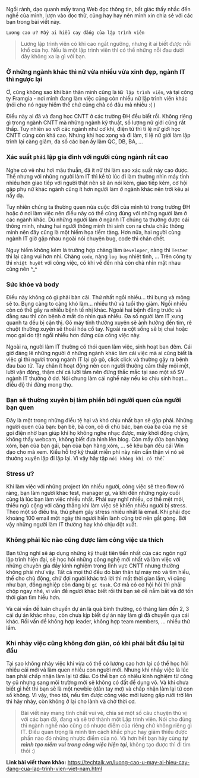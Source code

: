 Ngồi rảnh, dạo quanh mấy trang Web đọc thông tin, bất giác thấy nhắc đến nghề của mình, lượn vào đọc thử, cũng hay hay nên mình xin chia sẻ với các bạn trong bài viết này.

`Lương cao ư? Mấy ai hiểu cay đắng của lập trình viên`
> Lương lập trình viên có khi cao ngất ngưỡng, nhưng ít ai biết được nỗi khổ của họ. Nếu là một lập trình viên thì có thể những nỗi đau dưới đây không xa lạ gì với bạn.
> 
### Ở những ngành khác thì nữ vừa nhiều vừa xinh đẹp, ngành IT thì ngược lại
Ờ, cũng không sao khi bản thân mình cũng là `Nữ lập trình viên`, và tại công ty Framgia - nơi mình đang làm việc cũng còn nhiều nữ lập trình viên khác (nói cho nó nguy hiểm thế chứ cũng chả có đâu mà nhiều :( )

Điều này ai đã và đang học CNTT ở các trường ĐH đều biết rồi. Không riêng gì trong ngành CNTT mà những ngành kỹ thuật, số lượng nữ giới cũng rất thấp. Tuy nhiên so với các ngành như cơ khí, điện tử thì tỉ lệ nữ giới học CNTT cũng còn khá cao. Nhưng khi học xong và đi làm, tỉ lệ nữ giới làm lập trình lại càng giảm, đa số các bạn ấy làm QC, DB, BA, …

### Xác suất `phải` lập gia đình với người cùng ngành rất cao
Nghe có vẽ như hơi mâu thuẫn, đã ít nữ thì làm sao xác suất này cao được. Thế nhưng với những người làm IT thì kể từ lúc đi làm thường nhìn máy tính nhiều hơn giao tiếp với người thật nên sẽ ăn nói kém, giao tiếp kém, cơ hội gặp phụ nữ khác ngành cũng ít hơn người làm ở ngành khác nên trời kêu ai nấy dạ.

Tuy nhiên chúng ta thường quen nửa cuộc đời của mình từ trong trường ĐH hoặc ở nơi làm việc nên điều này có thể cũng đúng với những người làm ở các ngành khác. Dù những người làm ở ngành IT chúng ta thường được cái thông minh, nhưng hai người thông minh thì sinh con ra chưa chắc thông minh nên đây cũng là một hiểm họa tiềm tàng. Hơn nữa, hai người cùng ngành IT giờ gặp nhau ngoài nói chuyện bug, code thì chán chết.

Nguy hiểm không kém là trường hợp chàng làm `Developer`, nàng thì `Tester` thì lại càng vui hơn nhỉ. Chàng `code`, nàng `log bug` nhiệt tình, ... Trên công ty thì `nhiệt huyết` với công việc, có khi về đến nhà còn chả nhìn mặt nhau cũng nên ^_^

### Sức khỏe và body
Điều này không có gì phải bàn cãi. Thứ nhất ngồi nhiều… thì bụng và mông sẽ to. Bụng càng to càng khó làm… nhiều thứ và tuổi thọ giảm. Ngồi nhiều còn có thể gây ra nhiều bệnh tế nhị khác. Ngoài hai bệnh đằng trước và đằng sau thì còn bệnh ở mắt do nhìn quá nhiều. Đa số người làm IT xung quanh ta đều bị cận thị. Gõ máy tính thường xuyên sẽ ảnh hưởng đến tim, rê chuột thường xuyên sẽ thoái hóa cổ tay. Ngoài ra cột sống sẽ bị chai hoặc mọc gai do tật ngồi nhiều hơn đứng của công việc này.

Ngoài ra, người làm IT thường có thói quen làm việc, sinh hoạt ban đêm. Cái giờ đáng lẽ những người ở những ngành khác làm cái việc mà ai cũng biết là việc gì thì người trong ngành IT lại gõ gõ, click click và thường gây ra bệnh đau bao tử. Tay chân ít hoạt động nên con người thường cảm thấy mỏi mệt, lười vận động, thậm chí cả lười tắm nên đừng thắc mắc tại sao một số SV ngành IT thường ở dơ. Nói chung làm cái nghề này nếu ko chịu sinh hoạt… điều độ thì đừng mong thọ.

###  Bạn sẽ thường xuyên bị làm phiền bởi người quen của người bạn quen
Đây là một trong những điều tệ hại và khó chịu nhất bạn sẽ gặp phải. Những người quen của bạn: bạn bè, bà con, cô dì chú bác, bạn của ba của mẹ sẽ gọi điện nhờ bạn giúp khi họ không nghe nhạc được, máy khởi động chậm, không thấy webcam, không biết đưa hình lên blog. Còn mấy đứa bạn hàng xóm, bạn của bạn gái, bạn của bạn hàng xóm, ... sẽ kêu bạn đếu cái Win dạo cho mà xem. Kiểu hỗ trợ kỹ thuật miễn phí này nên cẩn thận vì nó sẽ thường xuyên lặp đi lặp lại. Vì vậy hãy tập `nói không khi có thể`.
### Stress ư?
Khi làm việc với những project lớn nhiều người, công việc sẽ theo flow rõ ràng, bạn làm người khác test, manager gí, và khi đến những ngày cuối cùng là lúc bạn làm việc nhiều nhất. Phải suy nghĩ nhiều, cơ thể mệt mỏi, thiếu ngủ cộng với căng thẳng khi làm việc sẽ khiến nhiều người bị stress. Theo một số điều tra, thủ phạm gây stress nhiều nhất là email. Khi phải đọc khoảng 100 email một ngày thì người hiền lành cũng trở nên gắt gỏng. Bởi vậy những người làm IT thường hay khó chịu đột xuất.
### Không phải lúc nào cũng được làm công việc ưa thích
Bạn từng nghĩ sẽ áp dụng những kỹ thuật tiên tiến nhất của các ngôn ngữ lập trình hiện đại, sẽ học hỏi những công nghệ mới nhất và làm việc với những chuyên gia đầy kinh nghiệm trong lĩnh vực CNTT nhưng thường không phải như vậy. Tất cả mọi thứ đều do bản thân tự mày mò và tìm hiểu, thế cho chủ động, chứ đợi người khác trả lời thì mất thời gian lắm, vì cũng như bạn, đồng nghiệp còn đang bị `gí task`. Cơ mà có cơ hội hỏi thì phải chộp ngay nhé, vì vấn đề người khác biết rồi thì bạn sẽ dễ nắm bắt và đỡ tốn thời gian tìm hiểu hơn.

Và cái vấn đề luân chuyển dự án là quá bình thường, có tháng làm đến 2, 3 cái dự án khác nhau, còn chưa kịp biết dự án này làm gì đã chuyển qua cái khác. Rồi vấn đề không hợp leader, không hợp team members, ... nhiều thứ lắm.
### Khi nhảy việc cũng không đơn giản, có khi phải bắt đầu lại từ đầu

Tại sao không nhảy việc khi vừa có thể có lương cao hơn lại có thể học hỏi nhiều cái mới và làm quen nhiều con người mới. Nhưng khi nhảy việc là lúc bạn phải chấp nhận làm lại từ đầu. Có thể bạn có nhiều kinh nghiệm từ công ty cũ nhưng sang môi trường mới sẽ không có đất để dụng võ. Và khi chưa biết gì hết thì bạn sẽ là một newbie (dân tay mơ) và chấp nhận làm lại từ con số không. Vì vậy, theo tôi, nếu tìm được công việc mới lương gấp rưỡi trở lên thì hãy nhảy, còn không ở lại cho lành và chờ thời cơ.

> Bài viết này mang tính chất vui vẻ, chia sẻ một số câu chuyện thú vị với các bạn đã, đang và sẽ trở thành một Lập trình viên. Nói cho đúng thì ngành nghề nào cũng có nhược điểm của riêng chứ không riêng gì IT. Điều quan trọng là mình tìm cách khắc phục hay giảm thiểu được phần nào đó những nhược điểm của nó. Và hơn hết bạn hãy cùng ***tự mình tạo niềm vui trong công việc hiện tại***, không tạo được thì đi tìm thôi :)

**Link bài viết tham khảo:**
https://techtalk.vn/luong-cao-u-may-ai-hieu-cay-dang-cua-lap-trinh-vien-viet-nam.html